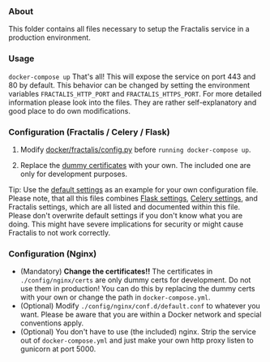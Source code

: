 ### About
This folder contains all files necessary to setup the Fractalis service in a production environment.

### Usage
`docker-compose up` That's all! This will expose the service on port 443 and 80 by default.
This behavior can be changed by setting the environment variables `FRACTALIS_HTTP_PORT` and `FRACTALIS_HTTPS_PORT`.
For more detailed information please look into the files. They are rather self-explanatory and good place to do own modifications.

### Configuration (Fractalis / Celery / Flask)
1. Modify [docker/fractalis/config.py](https://git-r3lab.uni.lu/Fractalis/fractalis/blob/master/docker/config/fractalis/config.py) before `running docker-compose up`.

2. Replace the [dummy certificates](https://git-r3lab.uni.lu/Fractalis/fractalis/tree/master/docker/config/nginx/certs) with your own. The included one are only for development purposes.

Tip: Use the [default settings](https://git-r3lab.uni.lu/Fractalis/fractalis/blob/master/fractalis/config.py) as an example for your own configuration file.
Please note, that all this files combines [Flask settings](http://flask.pocoo.org/docs/0.12/config/), [Celery settings](http://docs.celeryproject.org/en/latest/userguide/configuration.html), and Fractalis settings, which are all listed and documented within this file. 
Please don't overwrite default settings if you don't know what you are doing. This might have severe implications for security or might cause Fractalis to not work correctly.


### Configuration (Nginx)
- (Mandatory) **Change the certificates!!** The certificates in `./config/nginx/certs` are only dummy certs for development. Do not use them in production! You can do this by replacing the dummy certs with your own or change the path in `docker-compose.yml`.
- (Optional) Modify `./config/nginx/conf.d/default.conf` to whatever you want. Please be aware that you are within a Docker network and special conventions apply.
- (Optional) You don't have to use (the included) nginx. Strip the service out of `docker-compose.yml` and just make your own http proxy listen to gunicorn at port 5000.
